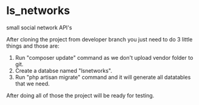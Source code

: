 # ls_networks
small social network API's 

After cloning the project from developer branch you just need to do 3 little things and those are:

1. Run "composer update" command as we don't upload vendor folder to git.
2. Create a databse named "lsnetworks".
3. Run "php artisan migrate" command and it will generate all datatables that we need.


After doing all of those the project will be ready for testing.
